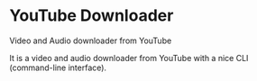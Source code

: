 # YouTube Downloader
Video and Audio downloader from YouTube

It is a video and audio downloader from YouTube with a nice
CLI (command-line interface).
